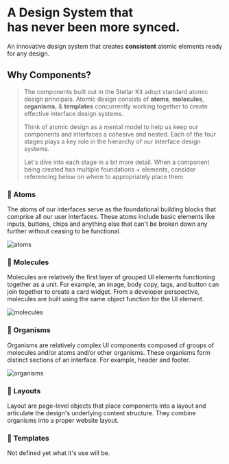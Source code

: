 <h1>A Design System that<br />
has never been more <strong>synced</strong>. </h1>

<p>An innovative design system that creates <b>consistent</b> atomic elements ready for any design.</p>

<h2>Why Components?</h2>
<blockquote>
<p>The components built out in the Stellar Kit adopt standard atomic design principals. Atomic design consists of <strong>atoms</strong>, <strong>molecules</strong>, <strong>organisms</strong>, & <strong>templates</strong> concurrently working together to create effective interface design systems.</p>
<p>Think of atomic design as a mental model to help us keep our components and interfaces a cohesive and nested. Each of the four stages plays a key role in the hierarchy of our interface design systems.</p>
<p>Let's dive into each stage in a bit more detail. When a component being created has multiple foundations + elements, consider referencing below on where to appropriately place them.</p>
</blockquote>

<h3>💎  Atoms</h3>
<p>The atoms of our interfaces serve as the foundational building blocks that comprise all our user interfaces. These atoms include basic elements like inputs, buttons, chips and anything else that can't be broken down any further without ceasing to be functional.</p>
<img src="https://miro.medium.com/v2/resize:fit:828/format:webp/1*Xg5Ank8szO1sjVn41pixwQ.png" alt="atoms" />

<h3>💠  Molecules</h3>
<p>Molecules are relatively the first layer of grouped UI elements functioning together as a unit. For example, an image, body copy, tags, and button can join together to create a card widget. From a developer perspective, molecules are built using the same object function for the UI element.</p>
<img src="https://miro.medium.com/v2/resize:fit:828/format:webp/1*-JR2JapIp-HKCRkQHJ7CyQ.png" alt="molecules" />

<h3>🔷  Organisms</h3>
<p>Organisms are relatively complex UI components composed of groups of molecules and/or atoms and/or other organisms. These organisms form distinct sections of an interface. For example, header and footer.</p>
<img src="https://miro.medium.com/v2/resize:fit:828/format:webp/1*bEqgqwEa9oKcA2vwLUP5eg.png" alt="organisms" />

<h3>📐  Layouts</h3>
<p>Layout are page-level objects that place components into a layout and articulate the design's underlying content structure. They combine organisms into a proper website layout.</p>

<h3>📰  Templates</h3>
<p>Not defined yet what it's use will be.</p>
